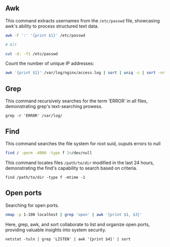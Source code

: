 ## Awk

This command extracts usernames from the `/etc/passwd` file, showcasing awk's ability to process structured text data.

```bash
awk -F ':' '{print $1}' /etc/passwd

# Alt

cut -d: -f1 /etc/passwd
```

Count the number of unique IP addresses:

```bash
awk '{print $1}' /var/log/nginx/access.log | sort | uniq -c | sort -nr
```

## Grep

This command recursively searches for the term ‘ERROR’ in all files, demonstrating grep's text-searching prowess.

```
grep -r 'ERROR' /var/log/
```

## Find

This command searches the file system for root suid, ouputs errors to null

```bash
find / -perm -4000 -type f 2>/dev/null
```

This command locates files `/path/to/dir` modified in the last 24 hours, demonstrating the find's capability to search based on criteria.

```
find /path/to/dir -type f -mtime -1
```

## Open ports

Searching for open ports.

```bash
nmap -p 1-100 localhost | grep 'open' | awk '{print $1, $3}'
```

Here, grep, awk, and sort collaborate to list and organize open ports, providing valuable insights into system security.

```
netstat -tuln | grep 'LISTEN' | awk '{print $4}' | sort
```

